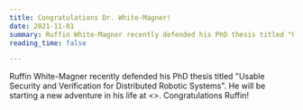 ```yaml
---
title: Congratulations Dr. White-Magner!
date: 2021-11-01
summary: Ruffin White-Magner recently defended his PhD thesis titled "Usable Security and Verification for Distributed Robotic Systems". He will be starting a new adventure in his life at <>. Congratulations Ruffin!
reading_time: false

---
```


<!--more-->

Ruffin White-Magner recently defended his PhD thesis titled "Usable Security and Verification for Distributed Robotic Systems". He will be starting a new adventure in his life at <>. Congratulations Ruffin!
